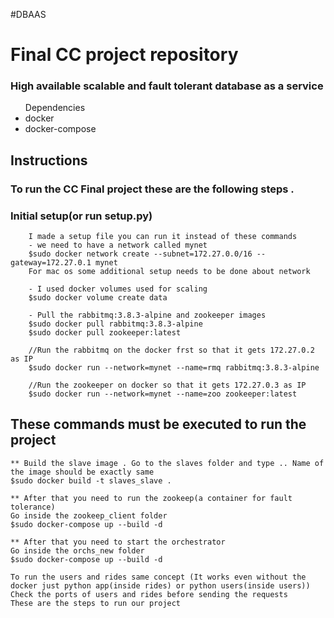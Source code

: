 #DBAAS
<h1>Final CC project repository </h1>
<h3>High available scalable and fault tolerant database as a service </h3>
<ul>
	Dependencies
	<li>docker</li>
	<li>docker-compose</li>
</ul
<br>
<h2>Instructions</h2>
<h3>To run the CC Final project these are the following steps . </h3>
<h3>Initial setup(or run setup.py)</h3>
	
		I made a setup file you can run it instead of these commands
		- we need to have a network called mynet
		$sudo docker network create --subnet=172.27.0.0/16 --gateway=172.27.0.1 mynet
		For mac os some additional setup needs to be done about network

		- I used docker volumes used for scaling
		$sudo docker volume create data

		- Pull the rabbitmq:3.8.3-alpine and zookeeper images
		$sudo docker pull rabbitmq:3.8.3-alpine
		$sudo docker pull zookeeper:latest

		//Run the rabbitmq on the docker frst so that it gets 172.27.0.2 as IP	
		$sudo docker run --network=mynet --name=rmq rabbitmq:3.8.3-alpine
	
		//Run the zookeeper on docker so that it gets 172.27.0.3 as IP
		$sudo docker run --network=mynet --name=zoo zookeeper:latest

<h2>These commands must be executed to run the project</h2>

	** Build the slave image . Go to the slaves folder and type .. Name of the image should be exactly same
	$sudo docker build -t slaves_slave .

	** After that you need to run the zookeep(a container for fault tolerance)
	Go inside the zookeep_client folder
	$sudo docker-compose up --build -d

	** After that you need to start the orchestrator
	Go inside the orchs_new folder
	$sudo docker-compose up --build -d

	To run the users and rides same concept (It works even without the docker just python app(inside rides) or python users(inside users))
	Check the ports of users and rides before sending the requests
	These are the steps to run our project
	

	
